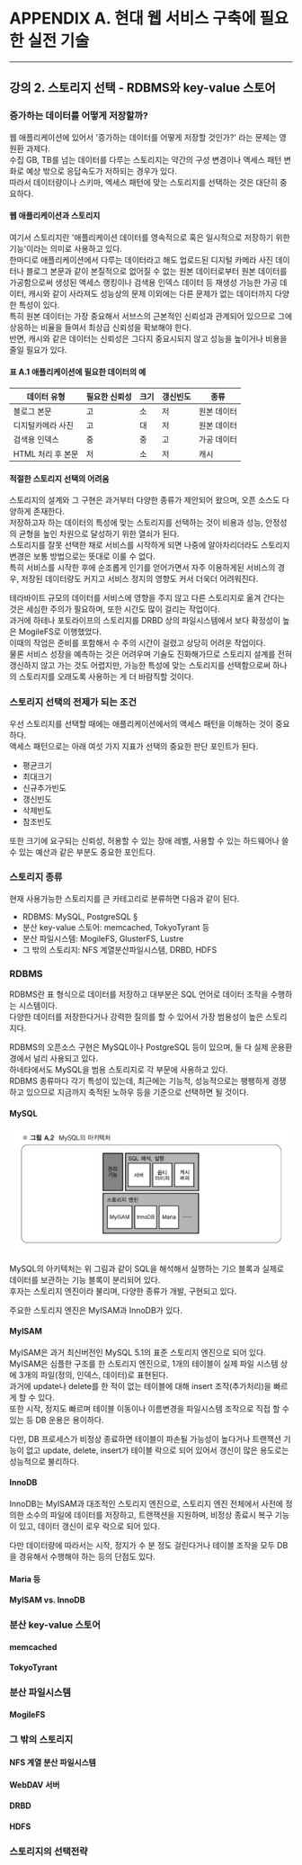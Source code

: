 # APPENDIX A. 현대 웹 서비스 구축에 필요한 실전 기술

---
## 강의 2. 스토리지 선택 - RDBMS와 key-value 스토어
### 증가하는 데이터를 어떻게 저장할까?
웹 애플리케이션에 있어서 '증가하는 데이터를 어떻게 저장할 것인가?' 라는 문제는 영원환 과제다.   
수집 GB, TB를 넘는 데이터를 다루는 스토리지는 약간의 구성 변경이나 액세스 패턴 변화로 예상 밖으로 응답속도가 저하되는 경우가 있다.   
따라서 데이터량이나 스키마, 엑세스 패턴에 맞는 스토리지를 선택하는 것은 대단히 중요하다.

#### 웹 애플리케이션과 스토리지
여기서 스토리지란 '애플리케이션 데이터를 영속적으로 혹은 일시적으로 저장하기 위한 기능'이라는 의미로 사용하고 있다.   
한마디로 애플리케이션에서 다루는 데이터라고 해도 업로드된 디지털 카메라 사진 데이터나 블로그 본문과 같이 본질적으로 없어질 수 없는 원본 데이터로부터 원본 데이터를 가공함으로써 생성된 액세스 랭킹이나 검색용 인덱스 데이터 등 재생성 가능한 가공 데이터, 캐시와 같이 사라져도 성능상의 문제 이외에는 다른 문제가 없는 데이터까지 다양한 특성이 있다.   
특히 원본 데이터는 가장 중요해서 서브스의 근본적인 신뢰성과 관계되어 있으므로 그에 상응하는 비율을 들여서 최상급 신뢰성을 확보해야 한다.   
반면, 캐시와 같은 데이터는 신뢰성은 그다지 중요시되지 않고 성능을 높이거나 비용을 줄일 필요가 있다.   

#### 표 A.1 애플리케이션에 필요한 데이터의 예

| 데이터 유형             | 필요한 신뢰성 | 크기 | 갱신빈도 | 종류       |
|------------------------|----------------|------|-----------|------------|
| 블로그 본문            | 고             | 소   | 저        | 원본 데이터 |
| 디지털카메라 사진      | 고             | 대   | 저        | 원본 데이터 |
| 검색용 인덱스          | 중             | 중   | 고        | 가공 데이터 |
| HTML 처리 후 본문      | 저             | 소   | 저        | 캐시       |

#### 적절한 스토리지 선택의 어려움
스토리지의 설계와 그 구현은 과거부터 다양한 종류가 제안되어 왔으며, 오픈 소스도 다양하게 존재한다.   
저장하고자 하는 데이터의 특성에 맞는 스토리지를 선택하는 것이 비용과 성능, 안정성의 균형을 높인 차원으로 달성하기 위한 열쇠가 된다.    
스토리지를 잘못 선택한 채로 서비스를 시작하게 되면 나중에 알아차리더라도 스토리지 변경은 보통 방법으로는 뜻대로 이룰 수 없다.   
특히 서비스를 시작한 후에 순조롭게 인기를 얻어가면서 자주 이용하게된 서비스의 경우, 저장된 데이터량도 커지고 서비스 정지의 영향도 커서 더욱더 어려워진다.

테라바이트 규모의 데이터를 서비스에 영향을 주지 않고 다른 스토리지로 옮겨 간다는 것은 세심한 주의가 필요하며, 또한 시간도 많이 걸리는 작업이다.   
과거에 하테나 포토라이프의 스토리지를 DRBD 상의 파일시스템에서 보다 확정성이 높은 MogileFS로 이행했었다.   
이때의 작업은 준비를 포함해서 수 주의 시간이 걸렸고 상당히 어려운 작업이다.   
물론 서비스 성장을 예측하는 것은 어려우며 기술도 진화해가므로 스토리지 설계를 전혀 갱신하지 않고 가는 것도 어렵지만, 가능한 특성에 맞는 스토리지를 선택함으로써 하나의 스토리지를 오래도록 사용하는 게 더 바람직할 것이다.

### 스토리지 선택의 전제가 되는 조건
우선 스토리지를 선택할 때에는 애플리케이션에서의 액세스 패턴을 이해하는 것이 중요하다.   
액세스 패턴으로는 아래 여섯 가지 지표가 선택의 중요한 판단 포인트가 된다.
- 평균크기
- 최대크기
- 신규추가빈도
- 갱신빈도
- 삭제빈도
- 참조빈도

또한 크기에 요구되는 신뢰성, 허용할 수 있는 장애 레벨, 사용할 수 있는 하드웨어나 쓸 수 있는 예산과 같은 부분도 중요한 포인트다.

### 스토리지 종류
현재 사용가능한 스토리지를 큰 카테고리로 분류하면 다음과 같이 된다.
- RDBMS: MySQL, PostgreSQL §
- 분산 key-value 스토어: memcached, TokyoTyrant 등
- 분산 파일시스템: MogileFS, GlusterFS, Lustre
- 그 밖의 스토리지: NFS 계열분산파일시스템, DRBD, HDFS

### RDBMS
RDBMS란 표 형식으로 데이터를 저장하고 대부분은 SQL 언어로 데이터 조작을 수행하는 시스템이다.   
다양한 데이터를 저장한다거나 강력한 질의를 할 수 있어서 가장 범용성이 높은 스토리지다.

RDBMS의 오픈소스 구현은 MySQL이나 PostgreSQL 등이 있으며, 둘 다 실제 운용환경에서 널리 사용되고 있다.   
하네타에서도 MySQL을 범용 스토리지로 각 부문에 사용하고 있다.   
RDBMS 종류마다 각기 특성이 있는데, 최근에는 기능적, 성능적으로는 팽팽하게 경쟁하고 있으므로 지금까지 축적된 노하우 등을 기준으로 선택하면 될 것이다.

#### MySQL
![MySQL의 아키텍쳐](image/mysql_architecture.png)

MySQL의 아키텍처는 위 그림과 같이 SQL을 해석해서 실행하는 기으 블록과 실제로 데이터를 보관하는 기능 블록이 분리되어 있다.   
후자는 스토리지 엔진이라 불리며, 다양한 종류가 개발, 구현되고 있다.   

주요한 스토리지 엔진은 MyISAM과 InnoDB가 있다.

#### MyISAM
MyISAM은 과거 최신버전인 MySQL 5.1의 표준 스토리지 엔진으로 되어 있다.   
MyISAM은 심플한 구조를 한 스토리지 엔진으로, 1개의 테이블이 실제 파일 시스템 상에 3개의 파일(정의, 인덱스, 데이터)로 표현된다.   
과거에 update나 delete를 한 적이 없는 테이블에 대해 insert 조작(추가처리)을 빠르게 할 수 있다.   
또한 시작, 정지도 빠르며 테이블 이동이나 이름변경을 파일시스템 조작으로 직접 할 수 있는 등 DB 운용은 용이하다.

다만, DB 프로세스가 비정상 종료하면 테이블이 파손될 가능성이 높다거나 트랜잭션 기능이 없고
update, delete, insert가 테이블 락으로 되어 있어서 갱신이 많은 용도로는 성능적으로 불리하다.

#### InnoDB
InnoDB는 MyISAM과 대조적인 스토리지 엔진으로, 스토리지 엔진 전체에서 사전에 정의한 소수의 파일에 데이터를 저장하고, 트랜잭션을 지원하며, 비정상 종료시 복구 기능이 있고, 데이터 갱신이 로우 락으로 되어 있다.

다만 데이터량에 따라서는 시작, 정지가 수 분 정도 걸린다거나 테이블 조작을 모두 DB을 경유해서 수행해야 하는 등의 단점도 있다.

#### Maria 등
#### MyISAM vs. InnoDB

### 분산 key-value 스토어
#### memcached
#### TokyoTyrant

### 분산 파일시스템
#### MogileFS

### 그 밖의 스토리지
#### NFS 계열 분산 파일시스템
#### WebDAV 서버
#### DRBD
#### HDFS

### 스토리지의 선택전략